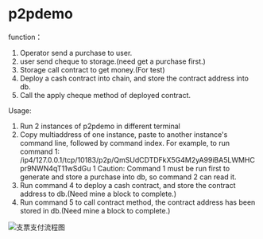 # p2pdemo

function：
1. Operator send a purchase to user.
2. user send cheque to storage.(need get a purchase first.)
3. Storage call contract to get money.(For test)
4. Deploy a cash contract into chain, and store the contract address into db.
5. Call the apply cheque method of deployed contract.


Usage:
1. Run 2 instances of p2pdemo in different terminal
2. Copy multiaddress of one instance, paste to another instance's command line, followed by command index. 
For example, to run command 1:
/ip4/127.0.0.1/tcp/10183/p2p/QmSUdCDTDFkX5G4M2yA99iBA5LWMHCpr9NWN4qT11wSdGu 1
Caution: Command 1 must be run first to generate and store a purchase into db, so command 2 can read it.
3. Run command 4 to deploy a cash contract, and store the contract address to db.(Need mine a block to complete.)
4. Run command 5 to call contract method, the contract address has been stored in db.(Need mine a block to complete.)


![支票支付流程图](https://user-images.githubusercontent.com/52232908/131478184-8bbf0137-58d0-493d-b287-3c1b936a84ea.png)



